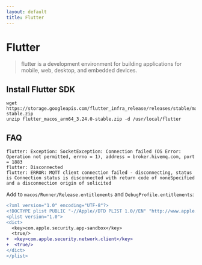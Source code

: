 ```yaml
---
layout: default
title: Flutter
---
```


# Flutter

> flutter is a development environment for building applications for mobile, web, desktop, and embedded devices.

## Install Flutter SDK

```shell
wget https://storage.googleapis.com/flutter_infra_release/releases/stable/macos/flutter_macos_arm64_3.24.0-stable.zip
unzip flutter_macos_arm64_3.24.0-stable.zip -d /usr/local/flutter
```

## FAQ

```shell
flutter: Exception: SocketException: Connection failed (OS Error: Operation not permitted, errno = 1), address = broker.hivemq.com, port = 1883
flutter: Disconnected
flutter: ERROR: MQTT client connection failed - disconnecting, status is Connection status is disconnected with return code of noneSpecified and a disconnection origin of solicited
```

Add to `macos/Runner/Release.entitlements` and `DebugProfile.entitlements`:

```patch
<?xml version="1.0" encoding="UTF-8"?>
<!DOCTYPE plist PUBLIC "-//Apple//DTD PLIST 1.0//EN" "http://www.apple.com/DTDs/PropertyList-1.0.dtd">
<plist version="1.0">
<dict>
  <key>com.apple.security.app-sandbox</key>
  <true/>
+  <key>com.apple.security.network.client</key>
+  <true/>
</dict>
</plist>
```